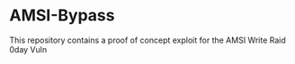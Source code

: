 # AMSI-Bypass
This repository contains a proof of concept exploit for the AMSI Write Raid 0day Vuln
